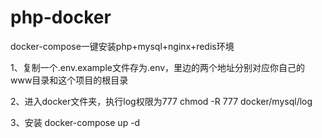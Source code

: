 # php-docker

docker-compose一键安装php+mysql+nginx+redis环境

1、复制一个.env.example文件存为.env，里边的两个地址分别对应你自己的www目录和这个项目的根目录

2、进入docker文件夹，执行log权限为777
chmod -R 777 docker/mysql/log

3、安装
docker-compose up -d
